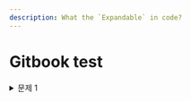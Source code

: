 ```yaml
---
description: What the `Expandable` in code?
---
```


# Gitbook test

<details>

<summary>문제 1</summary>

한ㅡ ㅇ개ㅂㅣㅁ **bold work?**

```yaml
apiVersion: 1
# formatting 가ㅇ

```

</details>

